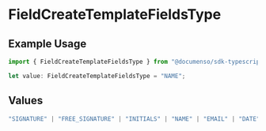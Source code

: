 # FieldCreateTemplateFieldsType

## Example Usage

```typescript
import { FieldCreateTemplateFieldsType } from "@documenso/sdk-typescript/models/operations";

let value: FieldCreateTemplateFieldsType = "NAME";
```

## Values

```typescript
"SIGNATURE" | "FREE_SIGNATURE" | "INITIALS" | "NAME" | "EMAIL" | "DATE" | "TEXT" | "NUMBER" | "RADIO" | "CHECKBOX" | "DROPDOWN"
```